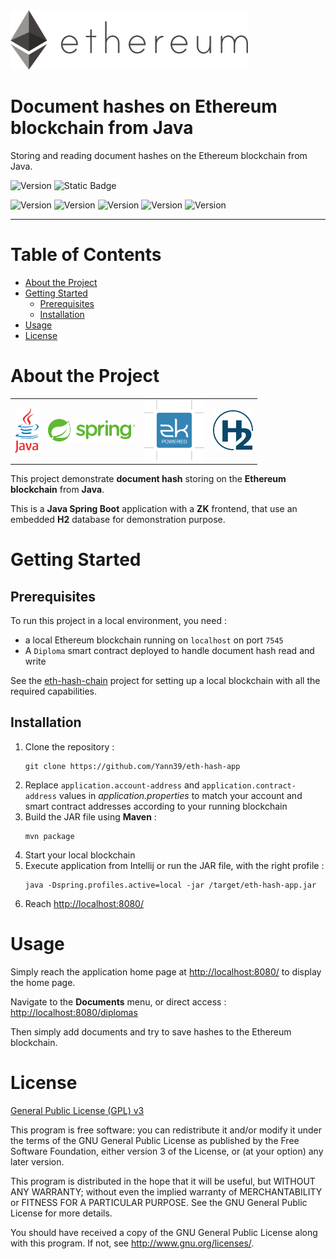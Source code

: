 <img src="logo-ethereum.svg" width="380" alt="Ethereum logo">

# Document hashes on Ethereum blockchain from Java

Storing and reading document hashes on the Ethereum blockchain from Java.

![Version](https://img.shields.io/badge/version-1.0.1-2AAB92.svg)
![Static Badge](https://img.shields.io/badge/Last%20update-05%20May%202022-blue)

![Version](https://img.shields.io/badge/JDK-17-red.svg)
![Version](https://img.shields.io/badge/Spring%20Boot-2.5.12-green.svg)
![Version](https://img.shields.io/badge/ZK-9.6.1-blue.svg)
![Version](https://img.shields.io/badge/Bootstrap-5.1.3-purple.svg)
![Version](https://img.shields.io/badge/Web3j-5.0.0-yellow.svg)

---

# Table of Contents

* [About the Project](#about-the-project)
* [Getting Started](#getting-started)
  * [Prerequisites](#prerequisites)
  * [Installation](#installation)
* [Usage](#usage)
* [License](#license)

# About the Project

<table>
  <tr>
    <td>
        <img alt="Java logo" src="logo-java.svg" height="72"/>
    </td>
    <td>
        <img alt="Spring logo" src="logo-spring.svg" height="36"/>
    </td>
    <td>
        <img alt="ZK logo" src="logo-zk.svg" height="96"/>
    </td>
    <td>
        <img alt="H2 logo" src="logo-h2.svg" height="64"/>
    </td>
  </tr>
</table>

This project demonstrate **document hash** storing on the **Ethereum blockchain** from **Java**.

This is a **Java Spring Boot** application with a **ZK** frontend, that use an embedded **H2** database for demonstration purpose.

# Getting Started

## Prerequisites

To run this project in a local environment, you need :
- a local Ethereum blockchain running on `localhost` on port `7545`
- A `Diploma` smart contract deployed to handle document hash read and write

See the [eth-hash-chain](https://github.com/Yann39/eth-hash-chain) project for setting up a local blockchain with all the required capabilities.

## Installation

1. Clone the repository :
    ```shell script
    git clone https://github.com/Yann39/eth-hash-app
    ```
2. Replace `application.account-address` and `application.contract-address` values in _application.properties_
   to match your account and smart contract addresses according to your running blockchain
3. Build the JAR file using **Maven** :
   ```shell script
   mvn package
   ```
4. Start your local blockchain
5. Execute application from Intellij or run the JAR file, with the right profile :
   ```shell script
   java -Dspring.profiles.active=local -jar /target/eth-hash-app.jar
   ```
6. Reach <http://localhost:8080/>

# Usage

Simply reach the application home page at <http://localhost:8080/> to display the home page.

Navigate to the **Documents** menu, or direct access : <http://localhost:8080/diplomas>

Then simply add documents and try to save hashes to the Ethereum blockchain.

# License

[General Public License (GPL) v3](https://www.gnu.org/licenses/gpl-3.0.en.html)

This program is free software: you can redistribute it and/or modify it under the terms of the GNU
General Public License as published by the Free Software Foundation, either version 3 of the
License, or (at your option) any later version.

This program is distributed in the hope that it will be useful, but WITHOUT ANY WARRANTY; without
even the implied warranty of MERCHANTABILITY or FITNESS FOR A PARTICULAR PURPOSE. See the GNU
General Public License for more details.

You should have received a copy of the GNU General Public License along with this program. If not,
see <http://www.gnu.org/licenses/>.